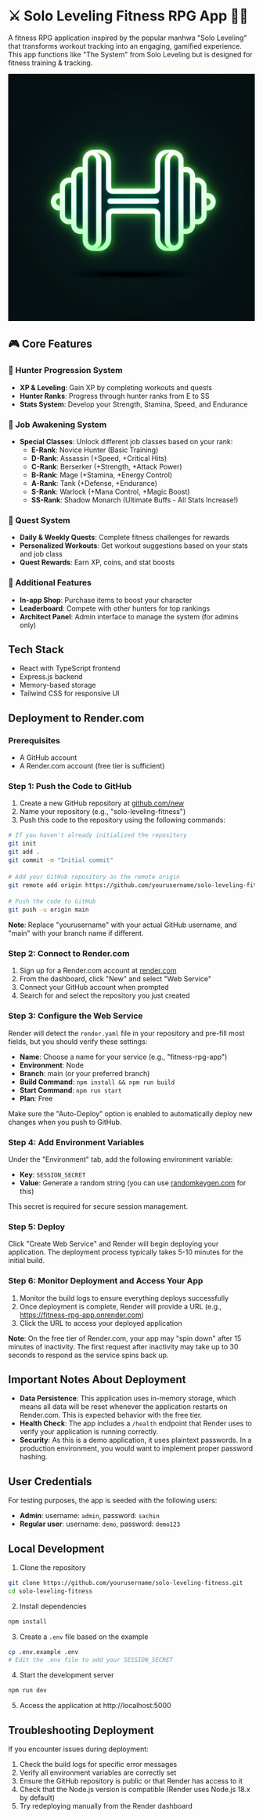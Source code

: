 # ⚔️ Solo Leveling Fitness RPG App 🏋️‍♂️

A fitness RPG application inspired by the popular manhwa "Solo Leveling" that transforms workout tracking into an engaging, gamified experience. This app functions like "The System" from Solo Leveling but is designed for fitness training & tracking.

![Solo Leveling Fitness RPG](https://raw.githubusercontent.com/sachindkd/solo-leveling-fitness/main/generated-icon.png)

## 🎮 Core Features

### 🔹 Hunter Progression System
- **XP & Leveling**: Gain XP by completing workouts and quests
- **Hunter Ranks**: Progress through hunter ranks from E to SS
- **Stats System**: Develop your Strength, Stamina, Speed, and Endurance

### 🔹 Job Awakening System
- **Special Classes**: Unlock different job classes based on your rank:
  - **E-Rank**: Novice Hunter (Basic Training)
  - **D-Rank**: Assassin (+Speed, +Critical Hits)
  - **C-Rank**: Berserker (+Strength, +Attack Power)
  - **B-Rank**: Mage (+Stamina, +Energy Control)
  - **A-Rank**: Tank (+Defense, +Endurance)
  - **S-Rank**: Warlock (+Mana Control, +Magic Boost)
  - **SS-Rank**: Shadow Monarch (Ultimate Buffs - All Stats Increase!)

### 🔹 Quest System
- **Daily & Weekly Quests**: Complete fitness challenges for rewards
- **Personalized Workouts**: Get workout suggestions based on your stats and job class
- **Quest Rewards**: Earn XP, coins, and stat boosts

### 🔹 Additional Features
- **In-app Shop**: Purchase items to boost your character
- **Leaderboard**: Compete with other hunters for top rankings
- **Architect Panel**: Admin interface to manage the system (for admins only)

## Tech Stack

- React with TypeScript frontend
- Express.js backend
- Memory-based storage
- Tailwind CSS for responsive UI

## Deployment to Render.com

### Prerequisites

- A GitHub account
- A Render.com account (free tier is sufficient)

### Step 1: Push the Code to GitHub

1. Create a new GitHub repository at [github.com/new](https://github.com/new)
2. Name your repository (e.g., "solo-leveling-fitness")
3. Push this code to the repository using the following commands:

```bash
# If you haven't already initialized the repository
git init
git add .
git commit -m "Initial commit"

# Add your GitHub repository as the remote origin
git remote add origin https://github.com/yourusername/solo-leveling-fitness.git

# Push the code to GitHub
git push -u origin main
```

**Note**: Replace "yourusername" with your actual GitHub username, and "main" with your branch name if different.

### Step 2: Connect to Render.com

1. Sign up for a Render.com account at [render.com](https://render.com/)
2. From the dashboard, click "New" and select "Web Service"
3. Connect your GitHub account when prompted
4. Search for and select the repository you just created

### Step 3: Configure the Web Service

Render will detect the `render.yaml` file in your repository and pre-fill most fields, but you should verify these settings:

- **Name**: Choose a name for your service (e.g., "fitness-rpg-app")
- **Environment**: Node
- **Branch**: main (or your preferred branch)
- **Build Command**: `npm install && npm run build`
- **Start Command**: `npm run start`
- **Plan**: Free

Make sure the "Auto-Deploy" option is enabled to automatically deploy new changes when you push to GitHub.

### Step 4: Add Environment Variables

Under the "Environment" tab, add the following environment variable:
- **Key**: `SESSION_SECRET`
- **Value**: Generate a random string (you can use [randomkeygen.com](https://randomkeygen.com/) for this)

This secret is required for secure session management.

### Step 5: Deploy

Click "Create Web Service" and Render will begin deploying your application. The deployment process typically takes 5-10 minutes for the initial build.

### Step 6: Monitor Deployment and Access Your App

1. Monitor the build logs to ensure everything deploys successfully
2. Once deployment is complete, Render will provide a URL (e.g., https://fitness-rpg-app.onrender.com)
3. Click the URL to access your deployed application

**Note**: On the free tier of Render.com, your app may "spin down" after 15 minutes of inactivity. The first request after inactivity may take up to 30 seconds to respond as the service spins back up.

## Important Notes About Deployment

- **Data Persistence**: This application uses in-memory storage, which means all data will be reset whenever the application restarts on Render.com. This is expected behavior with the free tier.
- **Health Check**: The app includes a `/health` endpoint that Render uses to verify your application is running correctly.
- **Security**: As this is a demo application, it uses plaintext passwords. In a production environment, you would want to implement proper password hashing.

## User Credentials

For testing purposes, the app is seeded with the following users:
- **Admin**: username: `admin`, password: `sachin`
- **Regular user**: username: `demo`, password: `demo123`

## Local Development

1. Clone the repository
```bash
git clone https://github.com/yourusername/solo-leveling-fitness.git
cd solo-leveling-fitness
```

2. Install dependencies
```bash
npm install
```

3. Create a `.env` file based on the example
```bash
cp .env.example .env
# Edit the .env file to add your SESSION_SECRET
```

4. Start the development server
```bash
npm run dev
```

5. Access the application at http://localhost:5000

## Troubleshooting Deployment

If you encounter issues during deployment:

1. Check the build logs for specific error messages
2. Verify all environment variables are correctly set
3. Ensure the GitHub repository is public or that Render has access to it
4. Check that the Node.js version is compatible (Render uses Node.js 18.x by default)
5. Try redeploying manually from the Render dashboard